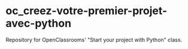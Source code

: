 # oc_creez-votre-premier-projet-avec-python
Repository for OpenClassrooms' "Start your project with Python" class.
